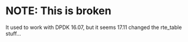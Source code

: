 # NOTE: This is broken

It used to work with DPDK 16.07, but it seems 17.11 changed the rte_table stuff...
